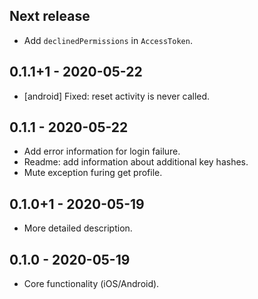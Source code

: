 ## Next release

* Add `declinedPermissions` in `AccessToken`.

## 0.1.1+1 - 2020-05-22

* [android] Fixed: reset activity is never called.

## 0.1.1 - 2020-05-22

* Add error information for login failure.
* Readme: add information about additional key hashes.
* Mute exception furing get profile.

## 0.1.0+1 - 2020-05-19

* More detailed description.

## 0.1.0 - 2020-05-19

* Core functionality (iOS/Android).
